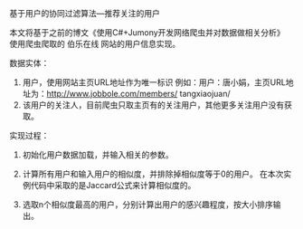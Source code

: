 基于用户的协同过滤算法—推荐关注的用户

本文将基于之前的博文《使用C#+Jumony开发网络爬虫并对数据做相关分析》
使用爬虫爬取的 伯乐在线 网站的用户信息实现。

数据实体：
1.	用户，使用网站主页URL地址作为唯一标识
例如：用户：唐小娟，主页URL地址为：http://www.jobbole.com/members/ tangxiaojuan/
2.	该用户的关注人，目前爬虫只取主页有的关注用户，其他更多关注用户没有获取。

实现过程：
1.	初始化用户数据加载，并输入相关的参数。

2.	计算所有用户和输入用户的相似度，并排除掉相似度等于0的用户。
在本次实例代码中采取的是Jaccard公式来计算相似度的。

3.	选取n个相似度最高的用户，分别计算出用户的感兴趣程度，按大小排序输出。

